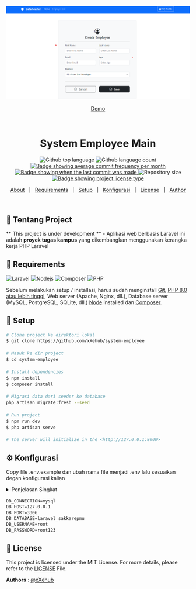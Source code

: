 <div align="center" id="top"> 
  <img src="https://raw.githubusercontent.com/xXehub/system-employee/master/screenshot/create-employee.png" width="900" alt="System Employee" />

  <a href="#">Demo</a>

&#xa0;

  <!-- <a href="https://systememployeemain.netlify.app">Demo</a> -->
</div>

<h1 align="center">System Employee Main</h1>

<p align="center">
  <img alt="Github top language" src="https://img.shields.io/github/languages/top/xXehub/system-employee?">

  <img alt="Github language count" src="https://img.shields.io/github/languages/count/xXehub/system-employee?">

<!-- commit frequency -->
  <a href="https://github.com/xXehub/system-employee/commits/main" target="_blank">
    <img src="https://img.shields.io/github/commit-activity/m/xXehub/system-employee?" alt="Badge showing average commit frequency per month"/>
  </a>

  <!-- last commit -->
  <a href="https://github.com/xXehub/system-employee/commits/main" target="_blank">
    <img src="https://img.shields.io/github/last-commit/xXehub/system-employee?" alt="Badge showing when the last commit was made"/>
  </a>

  <img alt="Repository size" src="https://img.shields.io/github/repo-size/xXehub/system-employee?">

  <a href="https://github.com/xXehub/system-employee/blob/master/LICENSE.md" target="_blank">
    <img alt="Badge showing project license type" src="https://img.shields.io/github/license/xXehub/system-employee?color=f85149">

  </a>

  <!-- <img alt="Github issues" src="https://img.shields.io/github/issues/xXehub/system-employee?color=56BEB8" /> -->

  <!-- <img alt="Github forks" src="https://img.shields.io/github/forks/xXehub/system-employee?color=56BEB8" /> -->

  <!-- <img alt="Github stars" src="https://img.shields.io/github/stars/xXehub/system-employee?color=56BEB8" /> -->
</p>

<!-- Status -->

<!-- <h4 align="center">
	🚧  System Employee Main 🚀 Under construction...  🚧
</h4>

<hr> -->

<p align="center">
  <a href="#dart-about">About</a> &#xa0; | &#xa0; 
  <!-- <a href="#sparkles-features">Features</a> &#xa0; | &#xa0; -->
  <!-- <a href="#rocket-technologies">Technologies</a> &#xa0; | &#xa0; -->
  <a href="#file_folder-requirements">Requirements</a> &#xa0; | &#xa0; 
  <a href="#book-setup">Setup</a> &#xa0; | &#xa0;
  <a href="#gear-konfigurasi">Konfigurasi</a> &#xa0; | &#xa0;
  <a href="#memo-license">License</a> &#xa0; | &#xa0;
  <a href="https://github.com/xXehub" target="_blank">Author</a>
</p>

<br>

## :dart: Tentang Project

** This project is under development ** - Aplikasi web berbasis Laravel ini adalah **proyek tugas kampus** yang dikembangkan menggunakan kerangka kerja PHP Laravel 

<!-- ## :sparkles: Features

:heavy_check_mark: Feature 1;\
:heavy_check_mark: Feature 2;\
:heavy_check_mark: Feature 3; -->
<!--
## :rocket: Technologies

The following tools were used in this project:

-   [Xampp](https://expo.io/)
-   [Node.js](https://nodejs.org/en/)
-   [Composer](https://pt-br.reactjs.org/)
-   [PHP](https://reactnative.dev/) -->

## :file_folder: Requirements

![Laravel](https://img.shields.io/badge/laravel-%23FF2D20.svg?&style=for-the-badge&logo=laravel&logoColor=white)
![Nodejs](https://img.shields.io/badge/node.js-%23339933.svg?&style=for-the-badge&logo=node.js&logoColor=white)
![Composer](https://img.shields.io/badge/composer-%23885630.svg?&style=for-the-badge&logo=composer&logoColor=white)
![PHP](https://img.shields.io/badge/php-%23777BB4.svg?&style=for-the-badge&logo=php&logoColor=white)

Sebelum melakukan setup / installasi, harus sudah menginstall [Git](https://git-scm.com),  [PHP 8.0 atau lebih tinggi](https://www.php.net/downloads.php), Web server (Apache, Nginx, dll.), Database server (MySQL, PostgreSQL, SQLite, dll.) [Node](https://nodejs.org/en/) installed dan [Composer](https://getcomposer.org).

## :book: Setup

```bash
# Clone project ke direktori lokal 
$ git clone https://github.com/xXehub/system-employee

# Masuk ke dir project
$ cd system-employee

# Install dependencies
$ npm install
$ composer install

# Migrasi data dari seeder ke database
php artisan migrate:fresh --seed

# Run project
$ npm run dev
$ php artisan serve

# The server will initialize in the <http://127.0.0.1:8000>
```

## :gear: Konfigurasi

Copy file .env.example dan ubah nama file menjadi .env lalu sesuaikan degan konfigurasi kalian
<details>
<summary>
 Penjelasan Singkat
</summary>

####

| Usernane | Contoh     | Penjelasan                |
| :-------- | :------- | :------------------------- |
| ` APP_KEY ` | ` base64:Mx6z7+GzDxxrQhnXGeMrjcKmYhIIlHI0q8pKwAyYycI= ` | untuk melakukan enkripsi dan dekripsi data. Ini berfungsi saat Laravel menggunakan fitur enkripsi dan dekripsi, serta dalam proses enkripsi dan dekripsi cookie.  |
| ` APP_URL `| ` http://localhost ` | untuk menentukan URL dasar dari aplikasi Laravel. Ini akan digunakan oleh beberapa fitur Laravel seperti routing |
| ` DB_DATABASE `| `laravel_sakkarepmu` | untuk menentukan nama **database** yang akan digunakan oleh aplikasi|
| ` DB_USERNAME `| ` root ` | untuk menentukan **nama** atau **username** database yang akan digunakan oleh aplikasi default **root**|
| ` DB_PASSWORD `| ` root123 ` | untuk menentukan nama **password** yang akan digunakan oleh aplikasi, Anda harus mengganti **password** dengan password yang sesuai dengan konfigurasi database Anda|
</details>

```env
DB_CONNECTION=mysql
DB_HOST=127.0.0.1
DB_PORT=3306
DB_DATABASE=laravel_sakkarepmu
DB_USERNAME=root
DB_PASSWORD=root123
```

## :memo: License

This project is licensed under the MIT License. For more details, please refer to the [LICENSE](LICENSE.md) File.

**Authors** : [@xXehub](https://www.github.com/xXehub)

<!-- Made with :heart: by <a href="https://github.com/xXehub" target="_blank">{{YOUR_NAME}}</a>

&#xa0; -->
<!-- 
## :label: Authors

-   [@xXehub](https://www.github.com/xXehub) -->
